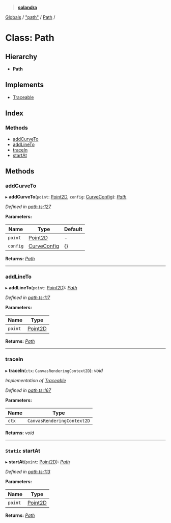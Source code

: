 > **[solandra](../README.md)**

[Globals](../README.md) / ["path"](../modules/_path_.md) / [Path](_path_.path.md) /

# Class: Path

## Hierarchy

* **Path**

## Implements

* [Traceable](../interfaces/_path_.traceable.md)

## Index

### Methods

* [addCurveTo](_path_.path.md#addcurveto)
* [addLineTo](_path_.path.md#addlineto)
* [traceIn](_path_.path.md#tracein)
* [startAt](_path_.path.md#static-startat)

## Methods

###  addCurveTo

▸ **addCurveTo**(`point`: [Point2D](../modules/_types_play_.md#point2d), `config`: [CurveConfig](../modules/_path_.md#curveconfig)): *[Path](_path_.path.md)*

*Defined in [path.ts:127](https://github.com/jamesporter/solandra/blob/57eddd7/src/lib/path.ts#L127)*

**Parameters:**

Name | Type | Default |
------ | ------ | ------ |
`point` | [Point2D](../modules/_types_play_.md#point2d) | - |
`config` | [CurveConfig](../modules/_path_.md#curveconfig) |  {} |

**Returns:** *[Path](_path_.path.md)*

___

###  addLineTo

▸ **addLineTo**(`point`: [Point2D](../modules/_types_play_.md#point2d)): *[Path](_path_.path.md)*

*Defined in [path.ts:117](https://github.com/jamesporter/solandra/blob/57eddd7/src/lib/path.ts#L117)*

**Parameters:**

Name | Type |
------ | ------ |
`point` | [Point2D](../modules/_types_play_.md#point2d) |

**Returns:** *[Path](_path_.path.md)*

___

###  traceIn

▸ **traceIn**(`ctx`: `CanvasRenderingContext2D`): *void*

*Implementation of [Traceable](../interfaces/_path_.traceable.md)*

*Defined in [path.ts:167](https://github.com/jamesporter/solandra/blob/57eddd7/src/lib/path.ts#L167)*

**Parameters:**

Name | Type |
------ | ------ |
`ctx` | `CanvasRenderingContext2D` |

**Returns:** *void*

___

### `Static` startAt

▸ **startAt**(`point`: [Point2D](../modules/_types_play_.md#point2d)): *[Path](_path_.path.md)*

*Defined in [path.ts:113](https://github.com/jamesporter/solandra/blob/57eddd7/src/lib/path.ts#L113)*

**Parameters:**

Name | Type |
------ | ------ |
`point` | [Point2D](../modules/_types_play_.md#point2d) |

**Returns:** *[Path](_path_.path.md)*